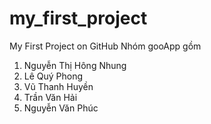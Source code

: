 # my_first_project
My First Project on GitHub
Nhóm gooApp gồm
1. Nguyễn Thị Hông Nhung
2. Lê Quý Phong
3. Vũ Thanh Huyền
4. Trần Văn Hải
5. Nguyễn Văn Phúc

